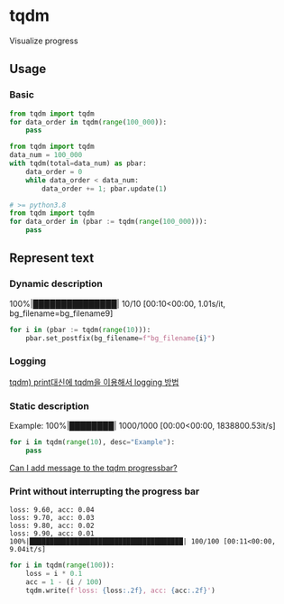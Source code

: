 # tqdm
Visualize progress

## Usage
### Basic
```python
from tqdm import tqdm
for data_order in tqdm(range(100_000)):
    pass
```
```python
from tqdm import tqdm
data_num = 100_000
with tqdm(total=data_num) as pbar:
    data_order = 0
    while data_order < data_num:
        data_order += 1; pbar.update(1)
```
```python
# >= python3.8
from tqdm import tqdm
for data_order in (pbar := tqdm(range(100_000))):
    pass
```
## Represent text
### Dynamic description
  100%|███████████████| 10/10 [00:10<00:00,  1.01s/it, bg_filename=bg_filename9]
```python
for i in (pbar := tqdm(range(10))):
    pbar.set_postfix(bg_filename=f"bg_filename{i}")
```

### Logging
[tqdm) print대신에 tqdm을 이용해서 logging 방법](https://data-newbie.tistory.com/746)
### Static description
Example: 100%|████████| 1000/1000 [00:00<00:00, 1838800.53it/s]
```python
for i in tqdm(range(10), desc="Example"):
    pass
```
[Can I add message to the tqdm progressbar?](https://stackoverflow.com/questions/37506645/can-i-add-message-to-the-tqdm-progressbar)
### Print without interrupting the progress bar
```
loss: 9.60, acc: 0.04
loss: 9.70, acc: 0.03
loss: 9.80, acc: 0.02
loss: 9.90, acc: 0.01
100%|██████████████████████████████████████| 100/100 [00:11<00:00,  9.04it/s]
```
```python
for i in tqdm(range(100)):
    loss = i * 0.1
    acc = 1 - (i / 100)
    tqdm.write(f'loss: {loss:.2f}, acc: {acc:.2f}')
```